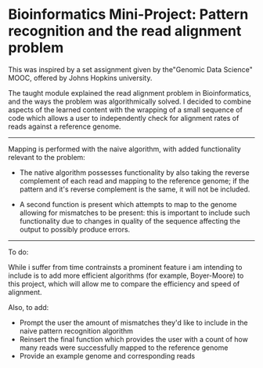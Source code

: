 # Bioinformatics Mini-Project: Pattern recognition and the read alignment problem

This was inspired by a set assignment given by the"Genomic Data Science" MOOC, offered by Johns Hopkins university.

The taught module explained the read alignment problem in Bioinformatics, and the ways the problem was algorithmically solved.
I decided to combine aspects of the learned content with the wrapping of a small sequence of code which allows a user to independently check for alignment rates of reads against a reference genome.


________________________________________________________________________________________________________________________________________________________________________________


Mapping is performed with the naive algorithm, with added functionality relevant to the problem:

- The native algorithm possesses functionality by also taking the reverse complement of each read and mapping to the reference genome; if the pattern and it's reverse complement is the same, it will not be included.

- A second function is present which attempts to map to the genome allowing for mismatches to be present: this is important to include such functionality due to changes in quality of the sequence affecting the output to possibly produce errors.

________________________________________________________________________________________________________________________________________________________________________________


To do:

While i suffer from time contrainsts a prominent feature i am intending to include is to add more efficient algorithms (for example, Boyer-Moore) to this project, which will allow me to compare the efficiency and speed of alignment.

Also, to add:
- Prompt the user the amount of mismatches they'd like to include in the naive pattern recognition algorithm
- Reinsert the final function which provides the user with a count of how many reads were successfully mapped to the reference genome
- Provide an example genome and corresponding reads
